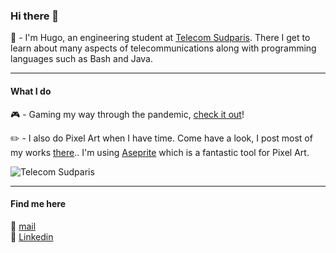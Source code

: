 ### Hi there 👋

:wrench: - I'm Hugo, an engineering student at [Telecom Sudparis](https://www.telecom-sudparis.eu). There I get to learn about many aspects of telecommunications along with programming languages such as Bash and Java.

---

#### What I do

:video_game: - Gaming my way through the pandemic, [check it out](https://ggapp.io/Kohuro/collection)!

:pencil2: - I also do Pixel Art when I have time. Come have a look, I post most of my works [there](https://www.reddit.com/user/K0huro/posts/).. I'm using [Aseprite](https://www.aseprite.org/) which is a fantastic tool for Pixel Art.


![](https://cdn.discordapp.com/attachments/753593446719029288/808721598831001650/screen_aseprite.PNG "Telecom Sudparis")

---

#### Find me here

:email: [mail](mailto:hugocarbiener@gmail.com?subject=[GitHub]%20Source%20Han%20Sans)  
:link: [Linkedin](https://www.linkedin.com/in/hugo-carbiener/)
